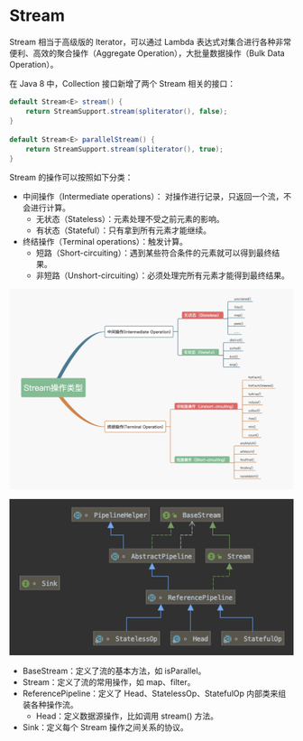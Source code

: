 # Stream

Stream 相当于高级版的 Iterator，可以通过 Lambda 表达式对集合进行各种非常便利、高效的聚合操作（Aggregate Operation），大批量数据操作（Bulk Data Operation）。

在 Java 8 中，Collection 接口新增了两个 Stream 相关的接口：

```java
default Stream<E> stream() {
    return StreamSupport.stream(spliterator(), false);
}

default Stream<E> parallelStream() {
    return StreamSupport.stream(spliterator(), true);
}
```

Stream 的操作可以按照如下分类：

* 中间操作（Intermediate operations）： 对操作进行记录，只返回一个流，不会进行计算。
  * 无状态（Stateless）：元素处理不受之前元素的影响。
  * 有状态（Stateful）：只有拿到所有元素才能继续。
* 终结操作（Terminal operations）：触发计算。
  * 短路（Short-circuiting）：遇到某些符合条件的元素就可以得到最终结果。
  * 非短路（Unshort-circuiting）：必须处理完所有元素才能得到最终结果。

![](../../.gitbook/assets/image%20%2817%29.png)

![](../../.gitbook/assets/image%20%28122%29.png)

* BaseStream：定义了流的基本方法，如 isParallel。
* Stream：定义了流的常用操作，如 map、filter。
* ReferencePipeline：定义了 Head、StatelessOp、StatefulOp 内部类来组装各种操作流。
  * Head：定义数据源操作，比如调用 stream\(\) 方法。
* Sink：定义每个 Stream 操作之间关系的协议。

